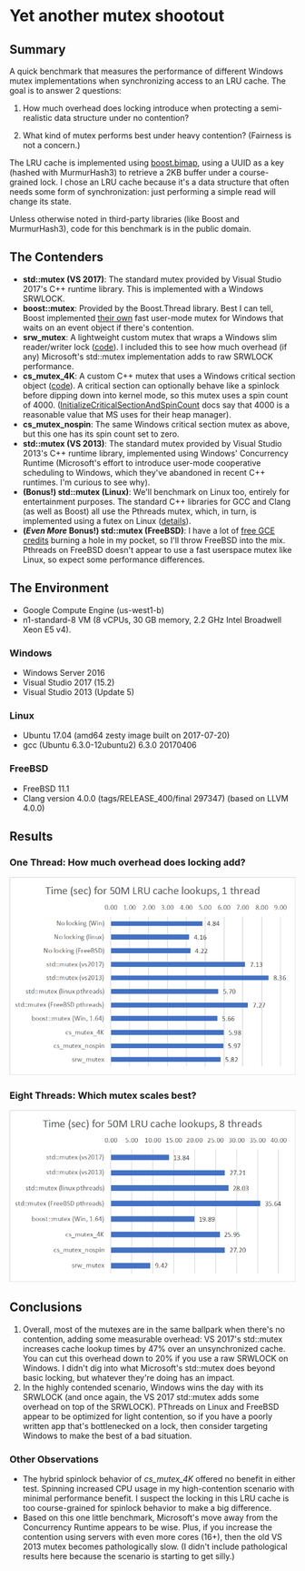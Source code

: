 # Yet another mutex shootout

## Summary

A quick benchmark that measures the performance of different Windows mutex
implementations when synchronizing access to an LRU cache. The goal is
to answer 2 questions:

1. How much overhead does locking introduce when protecting a
semi-realistic data structure under no contention?

2. What kind of mutex performs best under heavy contention? (Fairness
is not a concern.)

The LRU cache is implemented using 
[boost.bimap](http://www.boost.org/doc/libs/release/libs/bimap/doc/html/index.html),
using a UUID as a key
(hashed with MurmurHash3) to retrieve a 2KB buffer under a
course-grained lock. I chose an LRU cache because it's a data
structure that often needs some form of synchronization: just
performing a simple read will change its state.

Unless otherwise noted in third-party libraries (like Boost
and MurmurHash3), code for this benchmark is in the public domain.

## The Contenders

 - **std::mutex (VS 2017)**: The standard mutex provided by Visual
   Studio 2017's C++ runtime library. This is implemented with a
   Windows SRWLOCK.
 - **boost::mutex**: Provided by the Boost.Thread library. Best I can
   tell, Boost implemented
   [their own](https://github.com/boostorg/thread/blob/develop/include/boost/thread/win32/basic_timed_mutex.hpp) fast
   user-mode mutex for Windows that waits on an event object if there's
   contention.
 - **srw_mutex**: A lightweight custom mutex that wraps a Windows
   slim reader/writer lock
   ([code](https://github.com/markwaterman/MutexShootout/blob/27560771225d8010aa59ce15282588d7f2923f7d/alt_mutex.hpp#L46)). I
   included this to see how much overhead (if any) Microsoft's
   std::mutex implementation adds to raw SRWLOCK performance.
 - **cs\_mutex\_4K**: A custom C++ mutex that uses a Windows
   critical section object
   ([code](https://github.com/markwaterman/MutexShootout/blob/27560771225d8010aa59ce15282588d7f2923f7d/alt_mutex.hpp#L12)). A
   critical section can optionally behave like a spinlock before
   dipping down into kernel mode, so this mutex uses a spin count
   of 4000. ([InitializeCriticalSectionAndSpinCount](https://msdn.microsoft.com/en-us/library/windows/desktop/ms683476(v=vs.85).aspx)
   docs say that 4000 is a reasonable value that MS uses for their
   heap manager).
 - **cs\_mutex\_nospin**: The same Windows critical section mutex as
   above, but this one has its spin count set to zero.
 - **std::mutex (VS 2013)**: The standard mutex provided by Visual
   Studio 2013's C++ runtime library, implemented using Windows'
   Concurrency Runtime (Microsoft's effort to introduce user-mode
   cooperative scheduling to Windows, which they've abandoned in
   recent C++ runtimes. I'm curious to see why).
 - **(Bonus!) std::mutex (Linux)**: We'll benchmark on Linux too,
   entirely for entertainment purposes.
   The standard C++ libraries for GCC and Clang (as well as
   Boost) all use the Pthreads mutex, which, in turn, is implemented
   using a futex on Linux
   ([details](https://linux.die.net/man/7/pthreads)).
 - **(_Even More_ Bonus!) std::mutex (FreeBSD)**: I have a lot of
   [free GCE
   credits](https://cloud.google.com/free/docs/frequently-asked-questions#free-trial)
   burning a hole in my pocket, so I'll throw FreeBSD into the
   mix. Pthreads on FreeBSD doesn't appear to use a fast userspace
   mutex like Linux, so expect some performance differences.

## The Environment

  * Google Compute Engine (us-west1-b)
  * n1-standard-8 VM (8 vCPUs, 30 GB memory, 2.2 GHz Intel Broadwell
    Xeon E5 v4).

### Windows

  * Windows Server 2016
  * Visual Studio 2017 (15.2)
  * Visual Studio 2013 (Update 5)

### Linux

  * Ubuntu 17.04 (amd64 zesty image built on 2017-07-20)
  * gcc (Ubuntu 6.3.0-12ubuntu2) 6.3.0 20170406

### FreeBSD

  * FreeBSD 11.1
  * Clang version 4.0.0 (tags/RELEASE_400/final 297347) (based on LLVM 4.0.0)


## Results

### One Thread: How much overhead does locking add?

![Single thread chart](results/mutex-shootout-chart1.png)

### Eight Threads: Which mutex scales best?

![Eight thread chart](results/mutex-shootout-chart2.png)

## Conclusions

1. Overall, most of the mutexes are in the same ballpark when there's
   no contention, adding some measurable overhead: VS 2017's std::mutex
   increases cache lookup times by 47% over an unsynchronized cache. You can
   cut this overhead down to 20% if you use a raw SRWLOCK on
   Windows. I didn't dig into what Microsoft's std::mutex does beyond
   basic locking, but whatever they're doing has an impact.
2. In the highly contended scenario, Windows wins the day with its
   SRWLOCK (and once again, the VS 2017 std::mutex adds some overhead
   on top of the SRWLOCK).  PThreads on Linux and FreeBSD appear to be
   optimized for light contention, so if you have a poorly written app
   that's bottlenecked on a lock, then consider targeting Windows to
   make the best of a bad situation.
   
### Other Observations

* The hybrid spinlock behavior of _cs\_mutex\_4K_ offered no benefit in
  either test. Spinning increased CPU usage in my high-contention
  scenario with minimal performance benefit. I suspect the locking in
  this LRU cache is too course-grained for spinlock behavior to make 
  a big difference.
* Based on this one little benchmark, Microsoft's move away from the
  Concurrency Runtime appears to be wise. Plus, if you increase the
  contention using servers with even more cores (16+), then the old VS
  2013 mutex becomes pathologically slow. (I didn't include
  pathological results here because the scenario is starting to get
  silly.)